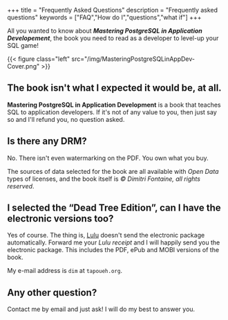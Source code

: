 +++
title = "Frequently Asked Questions"
description = "Frequently asked questions"
keywords = ["FAQ","How do I","questions","what if"]
+++

All you wanted to know about ***Mastering PostgreSQL in Application
Developement***, the book you need to read as a developer to level-up your
SQL game!

{{< figure class="left" src="/img/MasteringPostgreSQLinAppDev-Cover.png" >}}

## The book isn't what I expected it would be, at all.

**Mastering PostgreSQL in Application Development** is a book that teaches
SQL to application developers. If it's not of any value to you, then just
say so and I'll refund you, no question asked.

## Is there any DRM?

No. There isn't even watermarking on the PDF. You own what you buy.

The sources of data selected for the book are all available with *Open Data*
types of licenses, and the book itself is *© Dimitri Fontaine, all rights
reserved*.

## I selected the “Dead Tree Edition”, can I have the electronic versions too?

Yes of course. The thing is, [Lulu](https://lulu.com) doesn't send the
electronic package automatically. Forward me your *Lulu receipt* and I will
happily send you the electronic package. This includes the PDF, ePub and
MOBI versions of the book.

My e-mail address is `dim` at `tapoueh.org`.

## Any other question?

Contact me by email and just ask! I will do my best to answer you.
